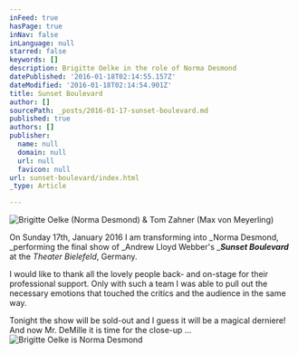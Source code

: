 ```yaml
---
inFeed: true
hasPage: true
inNav: false
inLanguage: null
starred: false
keywords: []
description: Brigitte Oelke in the role of Norma Desmond
datePublished: '2016-01-18T02:14:55.157Z'
dateModified: '2016-01-18T02:14:54.901Z'
title: Sunset Boulevard
author: []
sourcePath: _posts/2016-01-17-sunset-boulevard.md
published: true
authors: []
publisher:
  name: null
  domain: null
  url: null
  favicon: null
url: sunset-boulevard/index.html
_type: Article

---
```

![Brigitte Oelke (Norma Desmond) & Tom Zahner (Max von Meyerling)](https://s3-us-west-2.amazonaws.com/the-grid-img/p/56ea646d02090a97082184478f032864a979f407.jpg)

On Sunday 17th, January 2016 I am transforming into _Norma Desmond, _performing the final show of _Andrew Lloyd Webber's __**Sunset Boulevard**_ at the _Theater Bielefeld_, Germany. 

I would like to thank all the lovely people back- and on-stage for their professional support. Only with such a team I was able to pull out the necessary emotions that touched the critics and the audience in the same way.

Tonight the show will be sold-out and I guess it will be a magical derniere! And now Mr. DeMille it is time for the close-up ...
![Brigitte Oelke is Norma Desmond](https://s3-us-west-2.amazonaws.com/the-grid-img/p/55a46e534351dbc7791eb1fd16be2f7f4151d443.jpg)